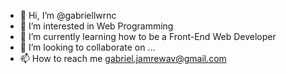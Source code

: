 - 👋 Hi, I’m @gabriellwrnc
- 👀 I’m interested in Web Programming
- 🌱 I’m currently learning how to be a Front-End Web Developer
- 💞️ I’m looking to collaborate on ...
- 📫 How to reach me gabriel.jamrewav@gmail.com

<!---
gabriellwrnc/gabriellwrnc is a ✨ special ✨ repository because its `README.md` (this file) appears on your GitHub profile.
You can click the Preview link to take a look at your changes.
--->
